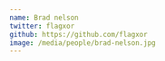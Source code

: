 ```yaml
---
name: Brad nelson
twitter: flagxor
github: https://github.com/flagxor
image: /media/people/brad-nelson.jpg
---
```

